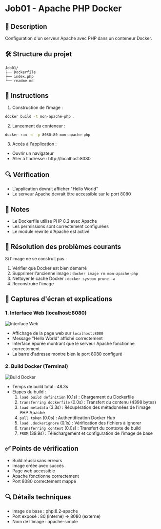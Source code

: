 # Job01 - Apache PHP Docker

## 📝 Description
Configuration d'un serveur Apache avec PHP dans un conteneur Docker.

## 🛠️ Structure du projet
```
Job01/
├── Dockerfile
├── index.php
└── readme.md
```

## 🚀 Instructions

1. Construction de l'image :
```bash
docker build -t mon-apache-php .
```

2. Lancement du conteneur :
```bash
docker run -d -p 8080:80 mon-apache-php
```

3. Accès à l'application :
- Ouvrir un navigateur
- Aller à l'adresse : http://localhost:8080

## 🔍 Vérification
- L'application devrait afficher "Hello World"
- Le serveur Apache devrait être accessible sur le port 8080

## 📌 Notes
- Le Dockerfile utilise PHP 8.2 avec Apache
- Les permissions sont correctement configurées
- Le module rewrite d'Apache est activé

## 🐛 Résolution des problèmes courants
Si l'image ne se construit pas :
1. Vérifier que Docker est bien démarré
2. Supprimer l'ancienne image : `docker image rm mon-apache-php`
3. Nettoyer le cache Docker : `docker system prune -a`
4. Reconstruire l'image

## 📸 Captures d'écran et explications

### 1. Interface Web (localhost:8080)
![Interface Web](image.png)
- Affichage de la page web sur `localhost:8080`
- Message "Hello World" affiché correctement
- Interface épurée montrant que le serveur Apache fonctionne correctement
- La barre d'adresse montre bien le port 8080 configuré

### 2. Build Docker (Terminal)
![Build Docker](copy.png)
- Temps de build total : 48.3s
- Étapes du build :
  1. `load build definition` (0.1s) : Chargement du Dockerfile
  2. `transferring dockerfile` (0.0s) : Transfert du contenu (4398 bytes)
  3. `load metadata` (3.3s) : Récupération des métadonnées de l'image PHP Apache
  4. `pull token` (0.0s) : Authentification Docker Hub
  5. `load .dockerignore` (0.1s) : Vérification des fichiers à ignorer
  6. `transferring context` (0.0s) : Transfert du contexte de build
  7. `FROM` (39.9s) : Téléchargement et configuration de l'image de base

## ✅ Points de vérification
- Build réussi sans erreurs
- Image créée avec succès
- Page web accessible
- Apache fonctionne correctement
- Port 8080 correctement mappé

## 🔍 Détails techniques
- Image de base : php:8.2-apache
- Port exposé : 80 (interne) -> 8080 (externe)
- Nom de l'image : apache-simple